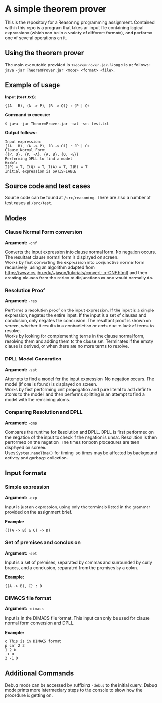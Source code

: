 # A simple theorem prover
This is the repository for a Reasoning programming assignment. Contained within this repo is a program that takes an input file containing logical expressions (which can be in a variety of different formats), and performs one of several operations on it.

## Using the theorem prover
The main executable provided is ```TheoremProver.jar```. Usage is as follows: ```java -jar TheoremProver.jar <mode> <format> <file>```.

## Example of usage
**Input (test.txt):** 

```{(A | B), (A -> P), (B -> Q)} : (P | Q)```

**Command to execute:**

```$ java -jar TheoremProver.jar -sat -set test.txt```

**Output follows:** 
```
Input expression:
{(A | B), (A -> P), (B -> Q)} : (P | Q)
Clause Normal Form:
{{P, Q}, {P, -A}, {A, B}, {Q, -B}}
Performing DPLL to find a model
Model:
I(P) = T, I(Q) = T, I(A) = T, I(B) = T
Initial expression is SATISFIABLE
```

## Source code and test cases
Source code can be found at ```/src/reasoning```. There are also a number of test cases at ```/src/test```. 

## Modes
### Clause Normal Form conversion
**Argument:** ```-cnf``` 

Converts the input expression into clause normal form. No negation occurs. The resultant clause normal form is displayed on screen. <br>
Works by first converting the expression into conjunctive normal form recursively (using an algorithm adapted from https://www.cs.jhu.edu/~jason/tutorials/convert-to-CNF.html) and then creating clauses from the series of disjunctions as one would normally do.

### Resolution Proof
**Argument:** ```-res```

Performs a resolution proof on the input expression. If the input is a simple expression, negates the entire input. If the input is a set of clauses and conclusion, only negates the conclusion. The resultant proof is shown on screen, whether it results in a contradiction or ends due to lack of terms to resolve. <br>
Works by looking for complementing terms in the clause normal form, resolving them and adding them to the clause set. Terminates if the empty clause is derived, or when there are no more terms to resolve.

### DPLL Model Generation
**Argument:** ```-sat```

Attempts to find a model for the input expression. No negation occurs. The model (if one is found) is displayed on screen. <br>
Works by first performing unit propogation and pure literal to add definite atoms to the model, and then performs splitting in an attempt to find a model with the remaining atoms.

### Comparing Resolution and DPLL
**Argument:** ```-cmp```

Compares the runtime for Resolution and DPLL. DPLL is first performed on the negation of the input to check if the negation is unsat. Resolution is then performed on the negation. The times for both procedures are then displayed on screen. <br>
Uses ```System.nanoTime()``` for timing, so times may be affected by background activity and garbage collection.

## Input formats 
### Simple expression
**Argument:** ```-exp```

Input is just an expression, using only the terminals listed in the grammar provided on the assignment brief. 

**Example:**

```(((A -> B) & C) -> D)```

### Set of premises and conclusion
**Argument:** ```-set```

Input is a set of premises, separated by commas and surrounded by curly braces, and a conclusion, separated from the premises by a colon.

**Example:** 

```{(A -> B), C} : D```

### DIMACS file format
**Argument:** ```-dimacs```

Input is in the DIMACS file format. This input can only be used for clause normal form conversion and DPLL.

**Example:** 

```
c This is in DIMACS format
p cnf 2 3
1 2 0
-1 0
2 -1 0
```

## Additional Commands
Debug mode can be accessed by suffixing ```-debug``` to the initial query. Debug mode prints more intermediary steps to the console to show how the procedure is getting on.

